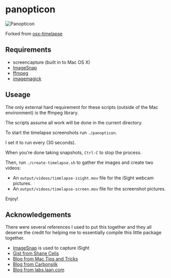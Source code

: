 panopticon
=============

![Panopticon](https://upload.wikimedia.org/wikipedia/commons/1/11/Panopticon.jpg)

Forked from [osx-timelapse](https://github.com/patrickward/osx-timelapse)

## Requirements

- screencapture (built in to Mac OS X)
- [ImageSnap](https://github.com/rharder/imagesnap)
- [ffmpeg](http://ffmpeg.org/)
- [imagemagick](http://www.imagemagick.org/script/index.php)

## Useage

The only external hard requirement for these scripts (outside of the Mac environment) is the ffmpeg library.

The scripts assume all work will be done in the current directory.

To start the timelapse screenshots run `./panopticon`.

I set it to run every (30 seconds).

When you're done taking snapshots, `Ctrl-C` to stop the process.

Then, run `./create-timelapse.sh` to gather the images and create two videos:

- An `output/videos/timelapse-isight.mov` file for the iSight webcam pictures.
- An `output/videos/timelapse-screen.mov` file for the screenshot pictures.

Enjoy!

## Acknowledgements

There were several references I used to put this together and they all deserve the credit for helping me to essentially compile this little package together.

- [ImageSnap](https://github.com/rharder/imagesnap) is used to capture iSight
- [Gist from Shane Celis](https://gist.github.com/secelis/96094)
- [Blog from Mac Tips and Tricks](http://www.mactricksandtips.com/2009/12/take-timed-lapsed-screen-shots-from-terminal.html)
- [Blog from Carbonsilk](http://www.carbonsilk.com/development/timelapse-video-mac/)
- [Blog from labs.laan.com](http://labs.laan.com/wp/2011/01/how-to-make-time-lapse-screencaptures-of-your-design-work-for-free-mac/)

